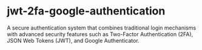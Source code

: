 # jwt-2fa-google-authentication
A secure authentication system that combines traditional login mechanisms with advanced security features such as Two-Factor Authentication (2FA), JSON Web Tokens (JWT), and Google Authenticator. 
